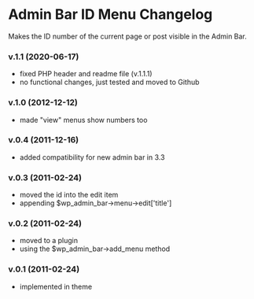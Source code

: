 # Admin Bar ID Menu Changelog

Makes the ID number of the current page or post visible in the Admin Bar.

### v.1.1 (2020-06-17)
* fixed PHP header and readme file (v.1.1.1)
* no functional changes, just tested and moved to Github

### v.1.0 (2012-12-12)
* made "view" menus show numbers too

### v.0.4 (2011-12-16)
* added compatibility for new admin bar in 3.3

### v.0.3 (2011-02-24)
* moved the id into the edit item
* appending $wp_admin_bar->menu->edit['title']

### v.0.2 (2011-02-24)
* moved to a plugin
* using the $wp_admin_bar->add_menu method

### v.0.1 (2011-02-24)
* implemented in theme
